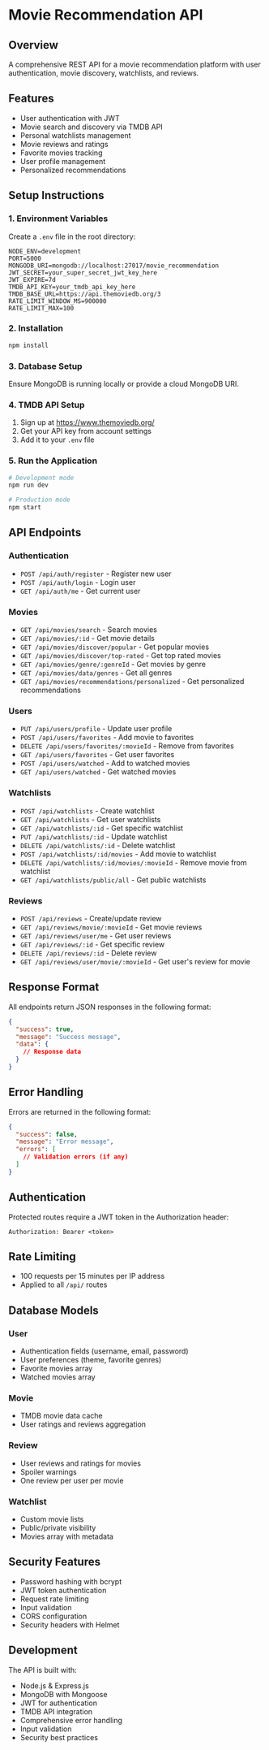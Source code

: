 # Movie Recommendation API

## Overview

A comprehensive REST API for a movie recommendation platform with user authentication, movie discovery, watchlists, and reviews.

## Features

- User authentication with JWT
- Movie search and discovery via TMDB API
- Personal watchlists management
- Movie reviews and ratings
- Favorite movies tracking
- User profile management
- Personalized recommendations

## Setup Instructions

### 1. Environment Variables

Create a `.env` file in the root directory:

```env
NODE_ENV=development
PORT=5000
MONGODB_URI=mongodb://localhost:27017/movie_recommendation
JWT_SECRET=your_super_secret_jwt_key_here
JWT_EXPIRE=7d
TMDB_API_KEY=your_tmdb_api_key_here
TMDB_BASE_URL=https://api.themoviedb.org/3
RATE_LIMIT_WINDOW_MS=900000
RATE_LIMIT_MAX=100
```

### 2. Installation

```bash
npm install
```

### 3. Database Setup

Ensure MongoDB is running locally or provide a cloud MongoDB URI.

### 4. TMDB API Setup

1. Sign up at https://www.themoviedb.org/
2. Get your API key from account settings
3. Add it to your `.env` file

### 5. Run the Application

```bash
# Development mode
npm run dev

# Production mode
npm start
```

## API Endpoints

### Authentication

- `POST /api/auth/register` - Register new user
- `POST /api/auth/login` - Login user
- `GET /api/auth/me` - Get current user

### Movies

- `GET /api/movies/search` - Search movies
- `GET /api/movies/:id` - Get movie details
- `GET /api/movies/discover/popular` - Get popular movies
- `GET /api/movies/discover/top-rated` - Get top rated movies
- `GET /api/movies/genre/:genreId` - Get movies by genre
- `GET /api/movies/data/genres` - Get all genres
- `GET /api/movies/recommendations/personalized` - Get personalized recommendations

### Users

- `PUT /api/users/profile` - Update user profile
- `POST /api/users/favorites` - Add movie to favorites
- `DELETE /api/users/favorites/:movieId` - Remove from favorites
- `GET /api/users/favorites` - Get user favorites
- `POST /api/users/watched` - Add to watched movies
- `GET /api/users/watched` - Get watched movies

### Watchlists

- `POST /api/watchlists` - Create watchlist
- `GET /api/watchlists` - Get user watchlists
- `GET /api/watchlists/:id` - Get specific watchlist
- `PUT /api/watchlists/:id` - Update watchlist
- `DELETE /api/watchlists/:id` - Delete watchlist
- `POST /api/watchlists/:id/movies` - Add movie to watchlist
- `DELETE /api/watchlists/:id/movies/:movieId` - Remove movie from watchlist
- `GET /api/watchlists/public/all` - Get public watchlists

### Reviews

- `POST /api/reviews` - Create/update review
- `GET /api/reviews/movie/:movieId` - Get movie reviews
- `GET /api/reviews/user/me` - Get user reviews
- `GET /api/reviews/:id` - Get specific review
- `DELETE /api/reviews/:id` - Delete review
- `GET /api/reviews/user/movie/:movieId` - Get user's review for movie

## Response Format

All endpoints return JSON responses in the following format:

```json
{
  "success": true,
  "message": "Success message",
  "data": {
    // Response data
  }
}
```

## Error Handling

Errors are returned in the following format:

```json
{
  "success": false,
  "message": "Error message",
  "errors": [
    // Validation errors (if any)
  ]
}
```

## Authentication

Protected routes require a JWT token in the Authorization header:

```
Authorization: Bearer <token>
```

## Rate Limiting

- 100 requests per 15 minutes per IP address
- Applied to all `/api/` routes

## Database Models

### User

- Authentication fields (username, email, password)
- User preferences (theme, favorite genres)
- Favorite movies array
- Watched movies array

### Movie

- TMDB movie data cache
- User ratings and reviews aggregation

### Review

- User reviews and ratings for movies
- Spoiler warnings
- One review per user per movie

### Watchlist

- Custom movie lists
- Public/private visibility
- Movies array with metadata

## Security Features

- Password hashing with bcrypt
- JWT token authentication
- Request rate limiting
- Input validation
- CORS configuration
- Security headers with Helmet

## Development

The API is built with:

- Node.js & Express.js
- MongoDB with Mongoose
- JWT for authentication
- TMDB API integration
- Comprehensive error handling
- Input validation
- Security best practices
